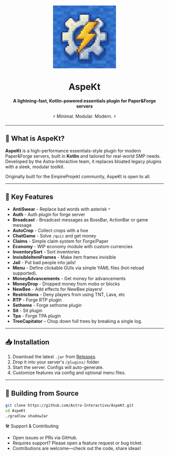 <p align="center">
  <img src="assets/logo.png" alt="AspeKt Logo" width="200"/>
</p>

<h1 align="center">AspeKt</h1>
<p align="center"><strong>A lightning-fast, Kotlin-powered essentials plugin for Paper&Forge servers</strong></p>
<p align="center">⚡ Minimal. Modular. Modern. ⚡</p>

---

## 🚀 What is AspeKt?

**AspeKt** is a high-performance essentials-style plugin for modern Paper&Forge servers, built in **Kotlin** and
tailored for real-world SMP needs. Developed by the Astra-Interactive team, it replaces bloated legacy plugins with a
sleek, modular toolkit.

Originally built for the EmpireProjekt community, AspeKt is open to all.

---

## 🔧 Key Features

- **AntiSwear** - Replace bad words with asterisk `*`
- **Auth** - Auth plugin for forge server
- **Broadcast** - Broadcast messages as BossBar, ActionBar or game message
- **AutoCrop** - Collect crops with a hoe
- **ChatGame** - Solve `/quiz` and get money
- **Claims** - Simple claim system for Forge/Paper
- **Economy** - WIP economy module with custom currencies
- **InventorySort** - Sort inventories
- **InvisibleItemFrames** - Make item frames invisible
- **Jail** - Put bad people into jails!
- **Menu** - Define clickable GUIs via simple YAML files (hot-reload supported).
- **MoneyAdvancements** - Get money for advancements
- **MoneyDrop** - Dropped money from mobs or blocks
- **NewBee** - Add effects for NewBee players!
- **Restrictions** - Deny players from using TNT, Lava, etc
- **RTP** - Forge RTP plugin
- **Sethome** - Forge sethome plugin
- **Sit** - Sit plugin
- **Tpa** - Forge TPA plugin
- **TreeCapitator** – Chop down full trees by breaking a single log.

---

## 📥 Installation

1. Download the latest `.jar` from [Releases](https://github.com/Astra-Interactive/AspeKt/releases).
2. Drop it into your server's `/plugins/` folder.
3. Start the server. Configs will auto-generate.
4. Customize features via config and optional menu files.

---

## 🚧 Building from Source

```bash
git clone https://github.com/Astra-Interactive/AspeKt.git
cd AspeKt
./gradlew shadowJar
 ```

🛠️ Support & Contributing

- Open issues or PRs via GitHub.
- Requires support? Please open a feature request or bug ticket.
- Contributions are welcome—check out the code, share ideas!